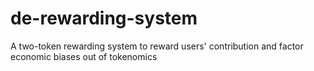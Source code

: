 # de-rewarding-system
A two-token rewarding system to reward users' contribution and factor economic biases out of tokenomics
